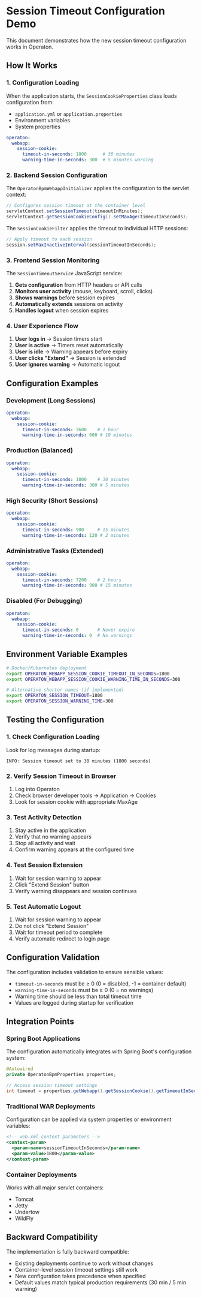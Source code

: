 # Session Timeout Configuration Demo

This document demonstrates how the new session timeout configuration works in Operaton.

## How It Works

### 1. Configuration Loading
When the application starts, the `SessionCookieProperties` class loads configuration from:
- `application.yml` or `application.properties`
- Environment variables
- System properties

```yaml
operaton:
  webapp:
    session-cookie:
      timeout-in-seconds: 1800      # 30 minutes
      warning-time-in-seconds: 300  # 5 minutes warning
```

### 2. Backend Session Configuration
The `OperatonBpmWebappInitializer` applies the configuration to the servlet context:

```java
// Configures session timeout at the container level
servletContext.setSessionTimeout(timeoutInMinutes);
servletContext.getSessionCookieConfig().setMaxAge(timeoutInSeconds);
```

The `SessionCookieFilter` applies the timeout to individual HTTP sessions:

```java
// Apply timeout to each session
session.setMaxInactiveInterval(sessionTimeoutInSeconds);
```

### 3. Frontend Session Monitoring
The `SessionTimeoutService` JavaScript service:

1. **Gets configuration** from HTTP headers or API calls
2. **Monitors user activity** (mouse, keyboard, scroll, clicks)
3. **Shows warnings** before session expires
4. **Automatically extends** sessions on activity
5. **Handles logout** when session expires

### 4. User Experience Flow

1. **User logs in** → Session timers start
2. **User is active** → Timers reset automatically
3. **User is idle** → Warning appears before expiry
4. **User clicks "Extend"** → Session is extended
5. **User ignores warning** → Automatic logout

## Configuration Examples

### Development (Long Sessions)
```yaml
operaton:
  webapp:
    session-cookie:
      timeout-in-seconds: 3600    # 1 hour
      warning-time-in-seconds: 600 # 10 minutes
```

### Production (Balanced)
```yaml
operaton:
  webapp:
    session-cookie:
      timeout-in-seconds: 1800    # 30 minutes
      warning-time-in-seconds: 300 # 5 minutes
```

### High Security (Short Sessions)
```yaml
operaton:
  webapp:
    session-cookie:
      timeout-in-seconds: 900     # 15 minutes
      warning-time-in-seconds: 120 # 2 minutes
```

### Administrative Tasks (Extended)
```yaml
operaton:
  webapp:
    session-cookie:
      timeout-in-seconds: 7200    # 2 hours
      warning-time-in-seconds: 900 # 15 minutes
```

### Disabled (For Debugging)
```yaml
operaton:
  webapp:
    session-cookie:
      timeout-in-seconds: 0       # Never expire
      warning-time-in-seconds: 0  # No warnings
```

## Environment Variable Examples

```bash
# Docker/Kubernetes deployment
export OPERATON_WEBAPP_SESSION_COOKIE_TIMEOUT_IN_SECONDS=1800
export OPERATON_WEBAPP_SESSION_COOKIE_WARNING_TIME_IN_SECONDS=300

# Alternative shorter names (if implemented)
export OPERATON_SESSION_TIMEOUT=1800
export OPERATON_SESSION_WARNING_TIME=300
```

## Testing the Configuration

### 1. Check Configuration Loading
Look for log messages during startup:
```
INFO: Session timeout set to 30 minutes (1800 seconds)
```

### 2. Verify Session Timeout in Browser
1. Log into Operaton
2. Check browser developer tools → Application → Cookies
3. Look for session cookie with appropriate MaxAge

### 3. Test Activity Detection
1. Stay active in the application
2. Verify that no warning appears
3. Stop all activity and wait
4. Confirm warning appears at the configured time

### 4. Test Session Extension
1. Wait for session warning to appear
2. Click "Extend Session" button
3. Verify warning disappears and session continues

### 5. Test Automatic Logout
1. Wait for session warning to appear
2. Do not click "Extend Session"
3. Wait for timeout period to complete
4. Verify automatic redirect to login page

## Configuration Validation

The configuration includes validation to ensure sensible values:

- `timeout-in-seconds` must be ≥ 0 (0 = disabled, -1 = container default)
- `warning-time-in-seconds` must be ≥ 0 (0 = no warnings)
- Warning time should be less than total timeout time
- Values are logged during startup for verification

## Integration Points

### Spring Boot Applications
The configuration automatically integrates with Spring Boot's configuration system:

```java
@Autowired
private OperatonBpmProperties properties;

// Access session timeout settings
int timeout = properties.getWebapp().getSessionCookie().getTimeoutInSeconds();
```

### Traditional WAR Deployments
Configuration can be applied via system properties or environment variables:

```xml
<!-- web.xml context parameters -->
<context-param>
  <param-name>sessionTimeoutInSeconds</param-name>
  <param-value>1800</param-value>
</context-param>
```

### Container Deployments
Works with all major servlet containers:
- Tomcat
- Jetty
- Undertow
- WildFly

## Backward Compatibility

The implementation is fully backward compatible:
- Existing deployments continue to work without changes
- Container-level session timeout settings still work
- New configuration takes precedence when specified
- Default values match typical production requirements (30 min / 5 min warning)
